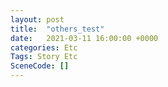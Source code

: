 ```yaml
---
layout: post
title:  "others_test"
date:   2021-03-11 16:00:00 +0000
categories: Etc
Tags: Story Etc
SceneCode: []
---
```

